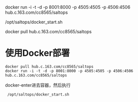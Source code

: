 docker run -i -t -d -p 8001:8000 -p 4505:4505 -p 4506:4506 hub.c.163.com/cc8565/saltops
 
 
 /opt/saltops/docker_start.sh

docker pull hub.c.163.com/cc8565/saltops

# 使用Docker部署

    docker pull hub.c.163.com/cc8565/saltops
    docker run -i -t -d -p 8001:8000 -p 4505:4505 -p 4506:4506 hub.c.163.com/cc8565/saltops

docker-enter进去容器，然后执行

     /opt/saltops/docker_start.sh
